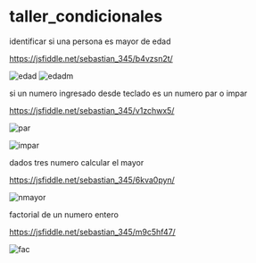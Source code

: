 # taller_condicionales

identificar si una persona es mayor de edad 

https://jsfiddle.net/sebastian_345/b4vzsn2t/


![edad](https://user-images.githubusercontent.com/61298440/80666413-b7e63680-8a61-11ea-81e0-0612b0f56d40.jpg)
![edadm](https://user-images.githubusercontent.com/61298440/80666549-2e833400-8a62-11ea-8e63-ed6b805aa014.jpg)


si un numero ingresado desde teclado es un numero par o impar 

https://jsfiddle.net/sebastian_345/v1zchwx5/

![par](https://user-images.githubusercontent.com/61298440/80666893-5030eb00-8a63-11ea-9181-df106eb9b97c.jpg)

![impar](https://user-images.githubusercontent.com/61298440/80666909-5aeb8000-8a63-11ea-8f65-f216d4195697.jpg)


dados tres numero calcular el mayor 

https://jsfiddle.net/sebastian_345/6kva0pyn/

![nmayor](https://user-images.githubusercontent.com/61298440/80667158-f7158700-8a63-11ea-8e31-419dcafa6412.jpg)


factorial de un numero entero 

https://jsfiddle.net/sebastian_345/m9c5hf47/


![fac](https://user-images.githubusercontent.com/61298440/80667354-920e6100-8a64-11ea-871f-1485e49a2995.jpg)








